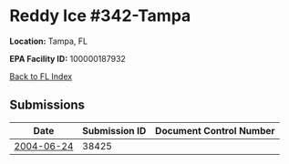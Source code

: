 # Reddy Ice #342-Tampa

**Location:** Tampa, FL

**EPA Facility ID:** 100000187932

[Back to FL Index](../../index.md)

## Submissions

| Date | Submission ID | Document Control Number |
|------|--------------|-------------------------|
| [2004-06-24](submissions/38425.md) | 38425 |  |
